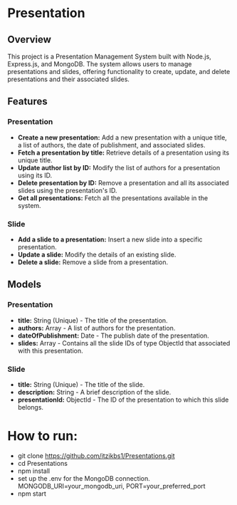 # Presentation

## Overview
This project is a Presentation Management System built with Node.js, Express.js, and MongoDB. The system allows users to manage presentations and slides, offering functionality to create, update, and delete presentations and their associated slides.

## Features
### Presentation
- **Create a new presentation:** Add a new presentation with a unique title, a list of authors, the date of publishment, and associated slides.
- **Fetch a presentation by title:** Retrieve details of a presentation using its unique title.
- **Update author list by ID:** Modify the list of authors for a presentation using its ID.
- **Delete presentation by ID:** Remove a presentation and all its associated slides using the presentation's ID.
- **Get all presentations:** Fetch all the presentations available in the system.

### Slide
- **Add a slide to a presentation:** Insert a new slide into a specific presentation.
- **Update a slide:** Modify the details of an existing slide.
- **Delete a slide:** Remove a slide from a presentation.

## Models
### Presentation
- **title:** String (Unique) - The title of the presentation.
- **authors:** Array - A list of authors for the presentation.
- **dateOfPublishment:** Date - The publish date of the presentation.
- **slides:** Array - Contains all the slide IDs of type ObjectId that associated with this presentation.

### Slide
- **title:** String (Unique) - The title of the slide.
- **description:** String - A brief description of the slide.
- **presentationId:** ObjectId - The ID of the presentation to which this slide belongs.

# How to run:
- git clone https://github.com/itzikbs1/Presentations.git
- cd Presentations
- npm install
- set up the .env for the MongoDB connection. MONGODB_URI=your_mongodb_uri, PORT=your_preferred_port
- npm start
